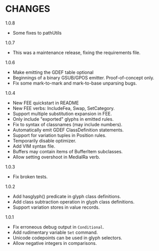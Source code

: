 CHANGES
=======

1.0.8

* Some fixes to pathUtils

1.0.7

* This was a maintenance release, fixing the requirements file.

1.0.6

* Make emitting the GDEF table optional
* Beginnings of a binary GSUB/GPOS emitter. Proof-of-concept only.
* Fix some mark-to-mark and mark-to-base unparsing bugs.

1.0.4

* New FEE quickstart in README
* New FEE verbs: IncludeFea, Swap, SetCategory.
* Support multiple substitution expansion in FEE.
* Only include "exported" glyphs in emitted rules.
* Fix to syntax of classnames (may include numbers).
* Automatically emit GDEF ClassDefinition statements.
* Support for variation tuples in Position rules.
* Temporarily disable optimizer.
* Add VIM syntax file.
* Buffers may contain items of BufferItem subclasses.
* Allow setting overshoot in MedialRa verb.

1.0.3

* Fix broken tests.

1.0.2

* Add hasglyph() predicate in glyph class definitions.
* Add class subtraction operation in glyph class definitions.
* Support variation stores in value records.

1.0.1

* Fix erroneous debug output in `Conditional`.
* Add rudimentary variable `Set` command.
* Unicode codepoints can be used in glyph selectors.
* Allow negative integers in comparisons.
